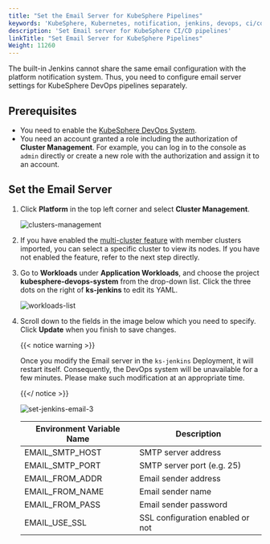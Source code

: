 ```yaml
---
title: "Set the Email Server for KubeSphere Pipelines"
keywords: 'KubeSphere, Kubernetes, notification, jenkins, devops, ci/cd, pipeline, email server'
description: 'Set Email server for KubeSphere CI/CD pipelines'
linkTitle: "Set Email Server for KubeSphere Pipelines"
Weight: 11260
---
```



The built-in Jenkins cannot share the same email configuration with the platform notification system. Thus, you need to configure email server settings for KubeSphere DevOps pipelines separately.

## Prerequisites

- You need to enable the [KubeSphere DevOps System](../../../pluggable-components/devops/).
- You need an account granted a role including the authorization of **Cluster Management**. For example, you can log in to the console as `admin` directly or create a new role with the authorization and assign it to an account.

## Set the Email Server

1. Click **Platform** in the top left corner and select **Cluster Management**.

   ![clusters-management](/images/docs/devops-user-guide/using-devops/jenkins-email/clusters-management.jpg)

2. If you have enabled the [multi-cluster feature](../../../multicluster-management/) with member clusters imported, you can select a specific cluster to view its nodes. If you have not enabled the feature, refer to the next step directly.

3. Go to **Workloads** under **Application Workloads**, and choose the project **kubesphere-devops-system** from the drop-down list. Click the three dots on the right of **ks-jenkins** to edit its YAML.

   ![workloads-list](/images/docs/devops-user-guide/using-devops/jenkins-email/workloads-list.jpg)

4. Scroll down to the fields in the image below which you need to specify. Click **Update** when you finish to save changes.

   {{< notice warning >}}

   Once you modify the Email server in the `ks-jenkins` Deployment, it will restart itself. Consequently, the DevOps system will be unavailable for a few minutes. Please make such modification at an appropriate time.

   {{</ notice >}}

   ![set-jenkins-email-3](/images/docs/devops-user-guide/using-devops/jenkins-email/set-jenkins-email-3.jpg)

   | Environment Variable Name | Description                      |
   | ------------------------- | -------------------------------- |
   | EMAIL\_SMTP\_HOST         | SMTP server address              |
   | EMAIL\_SMTP\_PORT         | SMTP server port (e.g. 25)       |
   | EMAIL\_FROM\_ADDR         | Email sender address             |
   | EMAIL\_FROM\_NAME         | Email sender name                |
   | EMAIL\_FROM\_PASS         | Email sender password            |
   | EMAIL\_USE\_SSL           | SSL configuration enabled or not |
